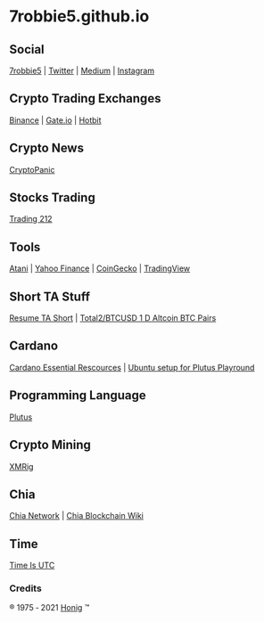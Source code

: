 # 7robbie5.github.io
## Social
[7robbie5](https://7robbie5.github.io)&nbsp;&#124;&nbsp;[Twitter](https://twitter.com/robhonig)&nbsp;&#124;&nbsp;[Medium](https://medium.com/@honig.1975)&nbsp;&#124;&nbsp;[Instagram](https://www.instagram.com/robbiehonig/)
## Crypto Trading Exchanges
[Binance](https://www.binance.com/en/register?ref=V8W85JLB)&nbsp;&#124;&nbsp;[Gate.io](https://www.gate.io/ref/3212385)&nbsp;&#124;&nbsp;[Hotbit](https://www.hotbit.io/register?ref=1344454)
## Crypto News
[CryptoPanic](https://cryptopanic.com/)
## Stocks Trading
[Trading 212](https://www.trading212.com/invite/Fg7r2Elz)
## Tools
[Atani](https://atani.com/)&nbsp;&#124;&nbsp;[Yahoo Finance](https://finance.yahoo.com/)&nbsp;&#124;&nbsp;[CoinGecko](https://www.coingecko.com/en)&nbsp;&#124;&nbsp;[TradingView](https://www.tradingview.com/gopro/?share_your_love=electricalBear53304)
## Short TA Stuff
[Resume TA Short](https://github.com/7robbie5/ro.b/blob/master/Resume_TA_Short_03052021.pdf)&nbsp;&#124;&nbsp;[Total2/BTCUSD 1 D Altcoin BTC Pairs](https://www.tradingview.com/chart/TOTAL2/hukeRsYK-TOTAL2-BTCUSD-1-D-Altcoin-BTC-Pairs/)
## Cardano
[Cardano Essential Rescources](https://github.com/input-output-hk/essential-cardano)&nbsp;&#124;&nbsp;[Ubuntu setup for Plutus Playround](https://docs.plutus-community.com/docs/setup/Ubuntu.html)
## Programming Language
[Plutus](https://github.com/input-output-hk/plutus)
## Crypto Mining
[XMRig](https://github.com/xmrig)
## Chia
[Chia Network](https://github.com/Chia-Network)&nbsp;&#124;&nbsp;[Chia Blockchain Wiki](https://github.com/Chia-Network/chia-blockchain/wiki)
## Time
[Time Is UTC](https://time.is/UTC)
### Credits
&reg;&nbsp;1975&nbsp;&#8208;&nbsp;2021&nbsp;[Honig](http://www.robhonig.com)&nbsp;&trade;

